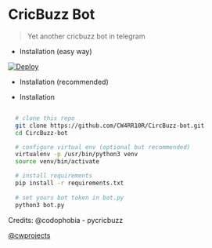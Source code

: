 # CricBuzz Bot

> Yet another cricbuzz bot in telegram 
* Installation (easy way)

[![Deploy](https://www.herokucdn.com/deploy/button.svg)](https://heroku.com/deploy?template=https://github.com/CW4RR10R/CircBuzz-bot/tree/master)

* Installation (recommended)

* Installation
```bash

  # clone this repo
  git clone https://github.com/CW4RR10R/CircBuzz-bot.git
  cd CircBuzz-bot

  # configure virtual env (optional but recommended)
  virtualenv -p /usr/bin/python3 venv
  source venv/bin/activate

  # install requirements
  pip install -r requirements.txt
  
  # set yours bot token in bot.py
  python3 bot.py

```

Credits: @codophobia - pycricbuzz 

[@cwprojects](https://t.me/cwprojects)
